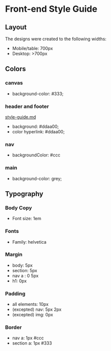 # Front-end Style Guide

## Layout

The designs were created to the following widths:

- Mobile/table: 700px
- Desktop: >700px

## Colors

### canvas

- background-color: #333;

### header and footer
[style-guide.md](style-guide.md)
- background: #ddaa00;
- color hyperlink:   #ddaa00;
### nav

- backgroundColor: #ccc

### main

- background-color: grey;

## Typography

### Body Copy

- Font size: 1em

### Fonts

- Family: helvetica

### Margin

- body: 5px
- section: 5px
- nav a : 0 5px
- h1: 0px

### Padding

- all elements: 10px
- (excepted) nav: 5px 2px
- (excepted) img: 0px

### Border

- nav a: 1px #ccc
- section a: 1px #333 
